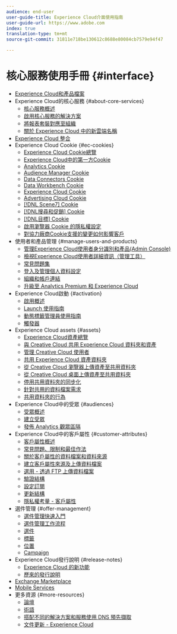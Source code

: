 ```yaml
---
audience: end-user
user-guide-title: Experience Cloud介面使用指南
user-guide-url: https://www.adobe.com
index: true
translation-type: tm+mt
source-git-commit: 31811e718be130612c8688e80084cb7579e94f47

---
```



# 核心服務使用手冊 {#interface}

+ [Experience Cloud和產品檔案](experience-cloud.md)
+ Experience Cloud的核心服務 {#about-core-services}
   + [核心服務概述](core-services-landing.md)
   + [啟用核心服務的解決方案](core-services/core-services.md)
   + [將報表套裝對應至組織](core-services/report-suite-mapping.md)
   + [關於 Experience Cloud 中的新雲端名稱](solutions-core-services.md)
+ [Experience Cloud 整合](marketing-cloud-integrations.md)
+ Experience Cloud Cookie {#ec-cookies}
   + [Experience Cloud Cookie總覽](cookies/cookies-privacy.md)
   + [Experience Cloud中的第一方Cookie](cookies/cookies-first-party.md)
   + [Analytics Cookie](cookies/cookies-analytics.md)
   + [Audience Manager Cookie](cookies/cookies-am.md)
   + [Data Connectors Cookie](cookies/cookies-dc.md)
   + [Data Workbench Cookie](cookies/cookies-insight.md)
   + [Experience Cloud Cookie](cookies/cookies-mc.md)
   + [Advertising Cloud Cookie](cookies/cookies-advertising-cloud.md)
   + [[!DNL Scene7] Cookie](cookies/cookies-s7.md)
   + [[!DNL搜尋和促銷] Cookie](cookies/cookies-snp.md)
   + [[!DNL目標] Cookie](cookies/cookies-target.md)
   + [啟用瀏覽器 Cookie 的隱私權設定](cookies/browser-cookie-settings.md)
   + [對協力廠商Cookie支援的變更如何影響客戶](cookies/cookies-thirdparty.md)
+ 使用者和產品管理 {#manage-users-and-products}
   + [管理Experience Cloud使用者身分識別和產品(Admin Console)](admin-getting-started/admin-getting-started.md)
   + [檢視Experience Cloud使用者詳細資訊（管理工具）](admin-getting-started/admin-tool-experience-cloud.md)
   + [常見問題集](admin-getting-started/faq.md)
   + [登入及管理個人資料設定](admin-getting-started/getting-started-experience-cloud.md)
   + [組織和帳戶連結](admin-getting-started/organizations.md)
   + [升級至 Analytics Premium 和 Experience Cloud](admin-getting-started/upgrade-to-analytics-premium.md)
+ Experience Cloud啟動 {#activation}
   + [啟用概述](activation/activation.md)
   + [Launch 使用指南](https://docs.adobe.com/content/help/zh-Hant/launch/using/overview.html)
   + [動態標籤管理員使用指南](https://docs.adobe.com/content/help/zh-Hant/dtm/using/dtm-home.html)
   + [觸發器](activation/triggers.md)
+ Experience Cloud assets {#assets}
   + [Experience Cloud資產總覽](experience-cloud-assets/experience-cloud-assets.md)
   + [與 Creative Cloud 共用 Experience Cloud 資料夾和資產](experience-cloud-assets/creative-cloud.md)
   + [管理 Creative Cloud 使用者](experience-cloud-assets/t-admin-add-cc-user.md)
   + [共用 Experience Cloud 資產資料夾](experience-cloud-assets/t-share-creative-cloud.md)
   + [從 Creative Cloud 瀏覽器上傳資產至共用資料夾](experience-cloud-assets/t-upload-asset-cc.md)
   + [從 Creative Cloud 桌面上傳資產至共用資料夾](experience-cloud-assets/t-cc-asset-upload-thor.md)
   + [停用共用資料夾的同步化](experience-cloud-assets/t-disable-asset-sync.md)
   + [針對共用的資料檔案需求](experience-cloud-assets/assets-file-reqs.md)
   + [共用資料夾的行為](experience-cloud-assets/asset-behavior.md)
+ Experience Cloud中的受眾 {#audiences}
   + [受眾概述](audience-library/audience-library.md)
   + [建立受眾](audience-library/t-audience-create.md)
   + [發佈 Analytics 觀眾區隔](audience-library/t-publish-audience-segment.md)
+ Experience Cloud中的客戶屬性 {#customer-attributes}
   + [客戶屬性概述](attributes/attributes.md)
   + [常見問題、限制和最佳作法](attributes/faq-crs.md)
   + [關於客戶屬性的資料檔案和資料來源](attributes/crs-data-file.md)
   + [建立客戶屬性來源及上傳資料檔案](attributes/t-crs-usecase.md)
   + [選用 - 透過 FTP 上傳資料檔案](attributes/t-upload-attributes-ftp.md)
   + [驗證結構](attributes/validate-schema.md)
   + [設定訂閱](attributes/subscription.md)
   + [更新結構](attributes/t-update-schema.md)
   + [隱私權考量 - 客戶屬性](attributes/privacy-mac.md)
+ 選件管理 {#offer-management}
   + [選件管理快速入門](offer-management/getting-started.md)
   + [選件管理工作流程](offer-management/offer-management-workflow.md)
   + [選件](offer-management/offers.md)
   + [標籤](offer-management/labels.md)
   + [位置](offer-management/placements.md)
   + [Campaign](offer-management/campaign.md)
+ Experience Cloud發行說明 {#release-notes}
   + [Experience Cloud 的新功能](https://docs.adobe.com/content/help/zh-Hant/release-notes/experience-cloud/current.html)
   + [歷來的發行說明](marketing-cloud-interface/release-notes.md)
+ [Exchange Marketplace](exchange.md)
+ [Mobile Services](https://docs.adobe.com/content/help/zh-Hant/mobile-services/using/home.html)
+ 更多資源 {#more-resources}
   + [論壇](https://forums.adobe.com/community/experience-cloud)
   + [術語](terms.md)
   + [搭配不同的解決方案和服務使用 DNS 預先擷取](dns-prefetch.md)
   + [文件更新 - Experience Cloud](doc-updates.md)
